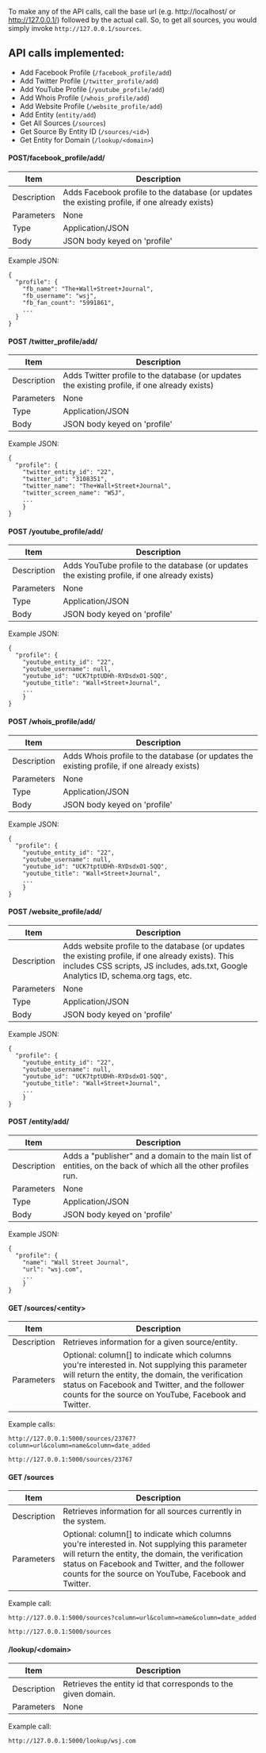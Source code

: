 To make any of the API calls, call the base url (e.g. http://localhost/ or http://127.0.0.1/) followed by the actual call. So, to get all sources, you would simply invoke `http://127.0.0.1/sources`.

## API calls implemented:
- Add Facebook Profile (`/facebook_profile/add`)
- Add Twitter Profile (`/twitter_profile/add`)
- Add YouTube Profile (`/youtube_profile/add`)
- Add Whois Profile (`/whois_profile/add`)
- Add Website Profile (`/website_profile/add`)
- Add Entity (`entity/add`)
- Get All Sources (`/sources`)
- Get Source By Entity ID (`/sources/<id>`)
- Get Entity for Domain (`/lookup/<domain>`)

#### POST/facebook_profile/add/

| Item  | Description |
| ------------- | ------------- |
| Description  |  Adds Facebook profile to the database (or updates the existing profile, if one already exists) |
| Parameters  | None |
| Type | Application/JSON
| Body | JSON body keyed on 'profile'

Example JSON:

```
{
  "profile": {
    "fb_name": "The+Wall+Street+Journal",
    "fb_username": "wsj",
    "fb_fan_count": "5991861",
    ...
  }
}
```

#### POST /twitter_profile/add/

| Item  | Description |
| ------------- | ------------- |
| Description  |  Adds Twitter profile to the database (or updates the existing profile, if one already exists) |
| Parameters  | None |
| Type | Application/JSON
| Body | JSON body keyed on 'profile'

Example JSON:

```
{
  "profile": {
    "twitter_entity_id": "22",
    "twitter_id": "3108351",
    "twitter_name": "The+Wall+Street+Journal",
    "twitter_screen_name": "WSJ",
    ...
    }
}
```

#### POST /youtube_profile/add/

| Item  | Description |
| ------------- | ------------- |
| Description  |  Adds YouTube profile to the database (or updates the existing profile, if one already exists) |
| Parameters  | None |
| Type | Application/JSON
| Body | JSON body keyed on 'profile'

Example JSON:

```
{
  "profile": {
    "youtube_entity_id": "22",
    "youtube_username": null,
    "youtube_id": "UCK7tptUDHh-RYDsdxO1-5QQ",
    "youtube_title": "Wall+Street+Journal",
    ...
    }
}
```

#### POST /whois_profile/add/


| Item  | Description |
| ------------- | ------------- |
| Description  |  Adds Whois profile to the database (or updates the existing profile, if one already exists) |
| Parameters  | None |
| Type | Application/JSON
| Body | JSON body keyed on 'profile'

Example JSON:

```
{
  "profile": {
    "youtube_entity_id": "22",
    "youtube_username": null,
    "youtube_id": "UCK7tptUDHh-RYDsdxO1-5QQ",
    "youtube_title": "Wall+Street+Journal",
    ...
    }
}
```

#### POST /website_profile/add/

| Item  | Description |
| ------------- | ------------- |
| Description  |  Adds website profile to the database (or updates the existing profile, if one already exists). This includes CSS scripts, JS includes, ads.txt, Google Analytics ID, schema.org tags, etc. |
| Parameters  | None |
| Type | Application/JSON
| Body | JSON body keyed on 'profile'

Example JSON:

```
{
  "profile": {
    "youtube_entity_id": "22",
    "youtube_username": null,
    "youtube_id": "UCK7tptUDHh-RYDsdxO1-5QQ",
    "youtube_title": "Wall+Street+Journal",
    ...
    }
}
```

#### POST /entity/add/
| Item  | Description |
| ------------- | ------------- |
| Description  |  Adds a "publisher" and a domain to the main list of entities, on the back of which all the other profiles run.|
| Parameters  | None |
| Type | Application/JSON
| Body | JSON body keyed on 'profile'

Example JSON:

```
{
  "profile": {
    "name": "Wall Street Journal",
    "url": "wsj.com",
    ...
    }
}
```

#### GET /sources/\<entity>

| Item  | Description |
| ------------- | ------------- |
| Description  |  Retrieves information for a given source/entity.|
| Parameters  | Optional: column[] to indicate which columns you're interested in. Not supplying this parameter will return the entity, the domain, the verification status on Facebook and Twitter, and the follower counts for the source on YouTube, Facebook and Twitter. |

Example calls:
```
http://127.0.0.1:5000/sources/23767?column=url&column=name&column=date_added
```

```
http://127.0.0.1:5000/sources/23767
```


#### GET /sources

| Item  | Description |
| ------------- | ------------- |
| Description  |  Retrieves information for all sources currently in the system.|
| Parameters  | Optional: column[] to indicate which columns you're interested in. Not supplying this parameter will return the entity, the domain, the verification status on Facebook and Twitter, and the follower counts for the source on YouTube, Facebook and Twitter. |

Example call:
```
http://127.0.0.1:5000/sources?column=url&column=name&column=date_added
```
```
http://127.0.0.1:5000/sources
```

#### /lookup/\<domain>
| Item  | Description |
| ------------- | ------------- |
| Description  |  Retrieves the entity id that corresponds to the given domain. |
| Parameters  | None |

Example call:
```
http://127.0.0.1:5000/lookup/wsj.com
```
